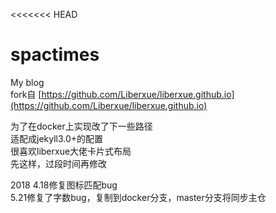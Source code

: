 <<<<<<< HEAD
# spactimes
My blog<br>
fork自
[https://github.com/Liberxue/liberxue.github.io](https://github.com/Liberxue/liberxue.github.io)
<p>
为了在docker上实现改了下一些路径<br>
适配成jekyll3.0+的配置<br>
很喜欢liberxue大佬卡片式布局<br>
先这样，过段时间再修改<br>
</p>
<p>
  2018
  4.18修复图标匹配bug
  <br/>
  5.21修复了字数bug，复制到docker分支，master分支将同步主仓
  </p>
             
